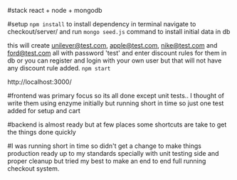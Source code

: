 #stack
react + node + mongodb


#setup
`npm install` to install dependency
in terminal navigate to checkout/server/ and run `mongo seed.js` command to install initial data in db

this will create unilever@test.com, apple@test.com, nike@test.com and ford@test.com all with password 'test' and enter discount rules for them in db or you can register and login with your own user but that will not have any discount rule added.
`npm start`

http://localhost:3000/

#frontend was primary focus so its all done except unit tests.. I thought of write them using enzyme initially but running short in time so just one test added for setup and cart

#backend is almost ready but at few places some shortcuts are take to get the things done quickly

#I was running short in time so didn't get a change to make things production ready up to my standards specially with unit testing side and proper cleanup but tried my best to make an end to end full running checkout system.
